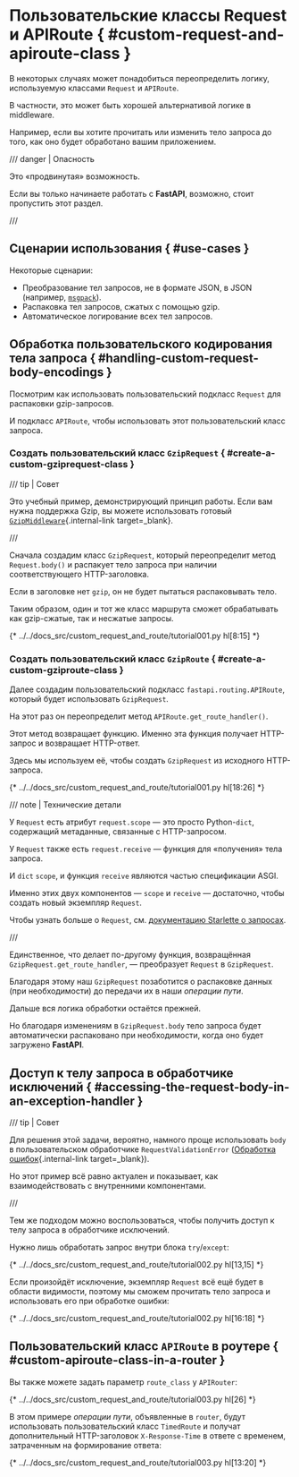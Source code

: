 # Пользовательские классы Request и APIRoute { #custom-request-and-apiroute-class }

В некоторых случаях может понадобиться переопределить логику, используемую классами `Request` и `APIRoute`.

В частности, это может быть хорошей альтернативой логике в middleware.

Например, если вы хотите прочитать или изменить тело запроса до того, как оно будет обработано вашим приложением.

/// danger | Опасность

Это «продвинутая» возможность.

Если вы только начинаете работать с **FastAPI**, возможно, стоит пропустить этот раздел.

///

## Сценарии использования { #use-cases }

Некоторые сценарии:

* Преобразование тел запросов, не в формате JSON, в JSON (например, <a href="https://msgpack.org/index.html" class="external-link" target="_blank">`msgpack`</a>).
* Распаковка тел запросов, сжатых с помощью gzip.
* Автоматическое логирование всех тел запросов.

## Обработка пользовательского кодирования тела запроса { #handling-custom-request-body-encodings }

Посмотрим как использовать пользовательский подкласс `Request` для распаковки gzip-запросов.

И подкласс `APIRoute`, чтобы использовать этот пользовательский класс запроса.

### Создать пользовательский класс `GzipRequest` { #create-a-custom-gziprequest-class }

/// tip | Совет

Это учебный пример, демонстрирующий принцип работы. Если вам нужна поддержка Gzip, вы можете использовать готовый [`GzipMiddleware`](../advanced/middleware.md#gzipmiddleware){.internal-link target=_blank}.

///

Сначала создадим класс `GzipRequest`, который переопределит метод `Request.body()` и распакует тело запроса при наличии соответствующего HTTP-заголовка.

Если в заголовке нет `gzip`, он не будет пытаться распаковывать тело.

Таким образом, один и тот же класс маршрута сможет обрабатывать как gzip-сжатые, так и несжатые запросы.

{* ../../docs_src/custom_request_and_route/tutorial001.py hl[8:15] *}

### Создать пользовательский класс `GzipRoute` { #create-a-custom-gziproute-class }

Далее создадим пользовательский подкласс `fastapi.routing.APIRoute`, который будет использовать `GzipRequest`.

На этот раз он переопределит метод `APIRoute.get_route_handler()`.

Этот метод возвращает функцию. Именно эта функция получает HTTP-запрос и возвращает HTTP-ответ.

Здесь мы используем её, чтобы создать `GzipRequest` из исходного HTTP-запроса.

{* ../../docs_src/custom_request_and_route/tutorial001.py hl[18:26] *}

/// note | Технические детали

У `Request` есть атрибут `request.scope` — это просто Python-`dict`, содержащий метаданные, связанные с HTTP-запросом.

У `Request` также есть `request.receive` — функция для «получения» тела запроса.

И `dict` `scope`, и функция `receive` являются частью спецификации ASGI.

Именно этих двух компонентов — `scope` и `receive` — достаточно, чтобы создать новый экземпляр `Request`.

Чтобы узнать больше о `Request`, см. <a href="https://www.starlette.io/requests/" class="external-link" target="_blank">документацию Starlette о запросах</a>.

///

Единственное, что делает по-другому функция, возвращённая `GzipRequest.get_route_handler`, — преобразует `Request` в `GzipRequest`.

Благодаря этому наш `GzipRequest` позаботится о распаковке данных (при необходимости) до передачи их в наши *операции пути*.

Дальше вся логика обработки остаётся прежней.

Но благодаря изменениям в `GzipRequest.body` тело запроса будет автоматически распаковано при необходимости, когда оно будет загружено **FastAPI**.

## Доступ к телу запроса в обработчике исключений { #accessing-the-request-body-in-an-exception-handler }

/// tip | Совет

Для решения этой задачи, вероятно, намного проще использовать `body` в пользовательском обработчике `RequestValidationError` ([Обработка ошибок](../tutorial/handling-errors.md#use-the-requestvalidationerror-body){.internal-link target=_blank}).

Но этот пример всё равно актуален и показывает, как взаимодействовать с внутренними компонентами.

///

Тем же подходом можно воспользоваться, чтобы получить доступ к телу запроса в обработчике исключений.

Нужно лишь обработать запрос внутри блока `try`/`except`:

{* ../../docs_src/custom_request_and_route/tutorial002.py hl[13,15] *}

Если произойдёт исключение, экземпляр `Request` всё ещё будет в области видимости, поэтому мы сможем прочитать тело запроса и использовать его при обработке ошибки:

{* ../../docs_src/custom_request_and_route/tutorial002.py hl[16:18] *}

## Пользовательский класс `APIRoute` в роутере { #custom-apiroute-class-in-a-router }

Вы также можете задать параметр `route_class` у `APIRouter`:

{* ../../docs_src/custom_request_and_route/tutorial003.py hl[26] *}

В этом примере *операции пути*, объявленные в `router`, будут использовать пользовательский класс `TimedRoute` и получат дополнительный HTTP-заголовок `X-Response-Time` в ответе с временем, затраченным на формирование ответа:

{* ../../docs_src/custom_request_and_route/tutorial003.py hl[13:20] *}
